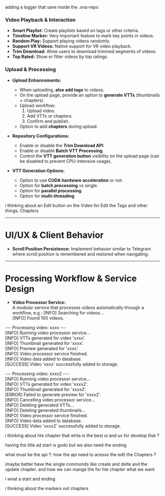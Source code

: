 
adding a logger that save inside the .ova-repo

### Video Playback & Interaction
- **Smart Playlist:** Create playlists based on tags or other criteria.
- **Timeline Marker:** Very important feature to mark key points in videos.
- **Random Play:** Support playing videos randomly.
- **Support VR Videos:** Native support for VR video playback.
- **Trim Download:** Allow users to download trimmed segments of videos.
- **Top Rated:** Show or filter videos by top ratings.

### Upload & Processing
- **Upload Enhancements:**
  - When uploading, **also add tags** to videos.
  - On the upload page, provide an option to **generate VTTs** (thumbnails + chapters).
  - Upload workflow:
    1. Upload video.
    2. Add VTTs or chapters.
    3. Confirm and publish.
  - Option to add **chapters** during upload.

- **Repository Configurations:**
  - Enable or disable the **Trim Download API**.
  - Enable or disable **Batch VTT Processing**.
  - Control the **VTT generation button** visibility on the upload page (can be disabled to prevent CPU-intensive usage).

- **VTT Generation Options:**
  - Option to use **CUDA hardware acceleration** or not.
  - Option for **batch processing** vs single.
  - Option for **parallel processing**.
  - Option for **multi-threading**.


i thinking about an Edit button on the Video for Edit the Tags and other things. Chapters


---

# UI/UX & Client Behavior

- **Scroll Position Persistence:** Implement behavior similar to Telegram where scroll position is remembered and restored when navigating.

---

# Processing Workflow & Service Design

- **Video Processor Service:**  
  A modular service that processes videos automatically through a workflow, e.g.:
[INFO] Searching for videos...  
[INFO] Found 100 videos.

--- Processing video: xxxx ---  
[INFO] Running video processor service...  
[INFO] VTTs generated for video 'xxxx'.  
[INFO] Thumbnail generated for 'xxxx'.  
[INFO] Preview generated for 'xxxx'.  
[INFO] Video processor service finished.  
[INFO] Video data added to database.  
[SUCCESS] Video 'xxxx' successfully added to storage.

--- Processing video: xxxx2 ---  
[INFO] Running video processor service...  
[INFO] VTTs generated for video 'xxxx2'.  
[INFO] Thumbnail generated for 'xxxx2'.  
[ERROR] Failed to generate preview for 'xxxx2'.  
[INFO] Cancelling video processor service...  
[INFO] Deleting generated VTTs...  
[INFO] Deleting generated thumbnails...  
[INFO] Video processor service finished.  
[INFO] Video data added to database.  
[SUCCESS] Video 'xxxx2' successfully added to storage.


i thinking about hte chapter that whta is the best ui and ux for develop that ? 

having the title ad start is godo but we also need the ending 


what must be the api ?: 
how the api need to acesss the edit the Chapters ? 

imaybe better have the single commonds like create and delte and the update chapter.
and how we can mange the for hte chapter what we want 

i wnat a start and ending 

i thinking about the markers not chapters 